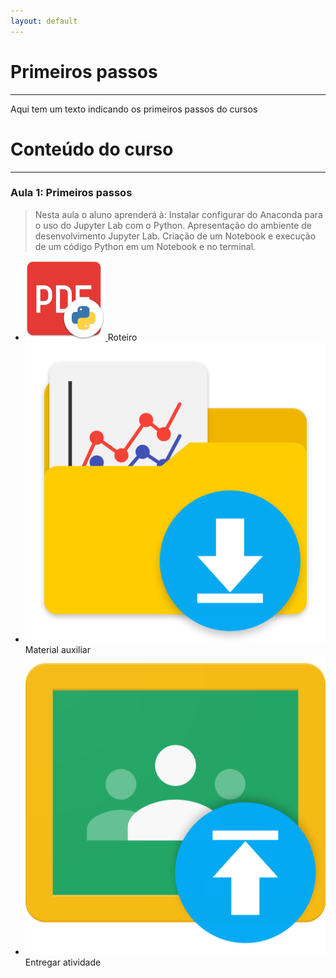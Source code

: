 ```yaml
---
layout: default
---
```


# Primeiros passos
----
Aqui tem um texto indicando os primeiros passos do cursos  

  

# Conteúdo do curso
----
### **Aula 1:** Primeiros passos
> Nesta aula o aluno aprenderá à:
> Instalar configurar do Anaconda para o uso do Jupyter Lab com o Python.
> Apresentação do ambiente de desenvolvimento Jupyter Lab.
> Criação de um Notebook e execução de um código Python em um Notebook e no terminal. 

<ul class="atividade">
    <li>
        <a href="" target="_blank">
            <img src="imgs/activities-icons/atividade.svg" alt="Atividades">
        </a>
        <span>Roteiro</span>
    </li>
    <li>
        <a href="" target="_blank">
            <img src="imgs/activities-icons/material-auxiliar.svg" alt="Atividades">
        </a>
        <span>Material auxiliar</span>
    </li>
    <!--<li>
        <a href="" target="_blank">
            <img src="imgs/activities-icons/youtube.svg" alt="Atividades">
        </a>
        <span>Vídeo</span>
    </li>-->
    <li>
        <a href="" target="_blank">
            <img src="imgs/activities-icons/classroom-upload.svg" alt="Atividades">
        </a>
        <span>Entregar atividade</span>
    </li>
</ul>